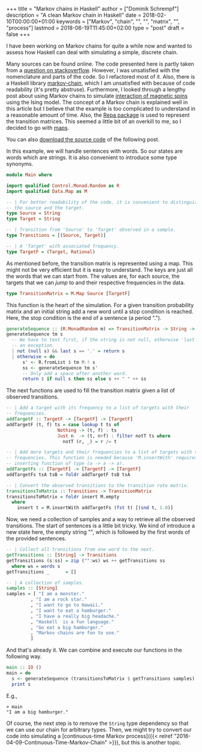 +++
title = "Markov chains in Haskell"
author = ["Dominik Schrempf"]
description = "A clean Markov chain in Haskell"
date = 2018-02-10T00:00:00+01:00
keywords = ["Markov", "chain", "", "", "matrix", "", "process"]
lastmod = 2018-06-19T11:45:00+02:00
type = "post"
draft = false
+++

I have been working on Markov chains for quite a while now and wanted to assess how
Haskell can deal with simulating a simple, discrete chain.

Many sources can be found online. The code presented here is partly taken from a
[question on stackoverflow](https://stackoverflow.com/questions/25286816/generating-sequence-from-markov-chain-in-haskell). However, I was unsatisfied with the nomenclature and
parts of the code. So I refactored most of it. Also, there is a Haskell library
[markov-chain](https://hackage.haskell.org/package/markov-chain), which I am unsatisfied with because of code readability (it's
pretty abstruse). Furthermore, I looked through a lengthy post about using
Markov chains to simulate [interaction of magnetic spins](https://idontgetoutmuch.wordpress.com/2013/12/07/haskell-ising-markov-metropolis/) using the Ising model.
The concept of a Markov chain is explained well in this article but I believe
that the example is too complicated to understand in a reasonable amount of
time. Also, the [Repa package](https://hackage.haskell.org/package/repa) is used to represent the transition matrices. This
seemed a little bit of an overkill to me, so I decided to go with [maps](http://hackage.haskell.org/package/containers-0.5.11.0/docs/Data-Map-Strict.html).

You can also [download the source code](/ox-hugo/MarkovChainWithMap.hs) of the following post.

In this example, we will handle sentences with words. So our states are words
which are strings. It is also convenient to introduce some type synonyms.

```haskell
module Main where

import qualified Control.Monad.Random as R
import qualified Data.Map as M

-- | For better readability of the code, it is convenient to distinguish between
-- the source and the target.
type Source = String
type Target = String

-- | Transition from 'Source' to 'Target' observed in a sample.
type Transitions = [(Source, Target)]

-- | A 'Target' with associated frequency.
type TargetF = (Target, Rational)
```

As mentioned before, the transition matrix is represented using a map. This
might not be very efficient but it is easy to understand. The keys are just all
the words that we can start from. The values are, for each source, the targets
that we can _jump_ to and their respective frequencies in the data.

```haskell
type TransitionMatrix = M.Map Source [TargetF]
```

This function is the heart of the simulation. For a given transition probability
matrix and an initial string add a new word until a stop condition is reached.
Here, the stop condition is the end of a sentence (a period ".").

```haskell
generateSequence :: (R.MonadRandom m) => TransitionMatrix -> String -> m String
generateSequence tm s
  -- We have to test first, if the string is not null, otherwise 'last' throws
  -- an exception.
  | not (null s) && last s == '.' = return s
  | otherwise = do
      s' <- R.fromList $ tm M.! s
      ss <- generateSequence tm s'
      -- Only add a space after another word.
      return $ if null s then ss else s ++ " " ++ ss
```

The next functions are used to fill the transition matrix given a list of
observed transitions.

```haskell
-- | Add a target with its frequency to a list of targets with their
-- frequencies.
addTargetF :: TargetF -> [TargetF] -> [TargetF]
addTargetF (t, f) ts = case lookup t ts of
                   Nothing -> (t, f) : ts
                   Just n  -> (t, n+f) : filter notT ts where
                     notT (r, _) = r /= t

-- | Add more targets and their frequencies to a list of targets with their
-- frequencies. This function is needed because 'M.insertWith' requires an
-- inserting function of type (a -> a -> a).
addTargetFs :: [TargetF] -> [TargetF] -> [TargetF]
addTargetFs tsA tsB = foldr addTargetF tsB tsA

-- | Convert the observed transitions to the transition rate matrix.
transitionsToMatrix :: Transitions -> TransitionMatrix
transitionsToMatrix = foldr insert M.empty
  where
    insert t = M.insertWith addTargetFs (fst t) [(snd t, 1.0)]
```

Now, we need a collection of samples and a way to retrieve all the observed
transitions. The start of sentences is a little bit tricky. We kind of introduce
a new state here, the empty string "", which is followed by the first words of
the provided sentences.

```haskell
-- | Collect all transitions from one word to the next.
getTransitions :: [String] -> Transitions
getTransitions (s:ss) = zip ("":ws) ws ++ getTransitions ss
  where ws = words s
getTransitions _      = []

-- | A collection of samples.
samples :: [String]
samples = [ "I am a monster."
         , "I am a rock star."
         , "I want to go to Hawaii."
         , "I want to eat a hamburger."
         , "I have a really big headache."
         , "Haskell  is a fun language."
         , "Go eat a big hamburger."
         , "Markov chains are fun to use."
         ]
```

And that's already it. We can combine and execute our functions in the following
way.

```haskell
main :: IO ()
main = do
  s <- generateSequence (transitionsToMatrix $ getTransitions samples) ""
  print s
```

E.g.,

```text
> main
"I am a big hamburger."
```

Of course, the next step is to remove the `String` type dependency so that we
can use our chain for arbitrary types. Then, we might try to convert our code
into simulating a [continuous-time Markov process]({{< relref "2016-04-09-Continuous-Time-Markov-Chain" >}}), but this is another topic.
